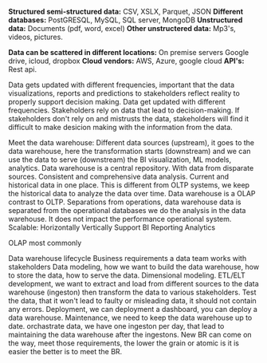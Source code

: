 **Structured semi-structured data:**
CSV, XSLX, Parquet, JSON
**Different databases:**
PostGRESQL, MySQL, SQL server, MongoDB
**Unstructured data:**
Documents (pdf, word, excel)
**Other unstructered data:**
Mp3's, videos, pictures.

**Data can be scattered in different locations:**
On premise servers
Google drive, icloud, dropbox
**Cloud vendors:**
AWS, Azure, google cloud
**API's:**
Rest api.

Data gets updated with different frequencies, important that the data visualizations, reports and predictions to stakeholders reflect reality to properly support decision making.
Data get updated with different frequencies. Stakeholders rely on data that lead to decision-making. If stakeholders don't rely on and mistrusts the data, stakeholders will find it difficult to make desicion making with the information from the data.

Meet the data warehouse:
Different data sources (upstream), it goes to the data warehouse, here the transformation starts (downstream) and we can use the data to serve (downstream) the BI visualization, ML models, analytics.
Data warehouse is a central repository. With data from disparate sources. Consistent and comprehensive data analysis. Current and historical data in one place. This is different from OLTP systems, we keep the historical data to analyze the data over time. Data warehouse is a OLAP contrast to OLTP. Separations from operations, data warehouse data is separated from the operational databases we do the analysis in the data warehouse. It does not impact the performance operational system.
Scalable:
Horizontally
Vertically
Support BI
Reporting
Analytics

OLAP most commonly

Data warehouse lifecycle
Business requirements a data team works with stakeholders
Data modeling, how we want to build the data warehouse, how to store the data, how to serve the data. Dimensional modeling.
ETL/ELT development, we want to extract and load from different sources to the data warehouse (ingeston) then transform the data to various stakeholders.
Test the data, that it won't lead to faulty or misleading data, it should not contain any errors. 
Deployment, we can deployment a dashboard, you can deploy a data warehouse.
Maintenance, we need to keep the data warehouse up to date. orchastrate data, we have one ingeston per day, that lead to maintaining the data warehouse after the ingestons. New BR can come on the way, meet those requirements, the lower the grain or atomic is it is easier the better is to meet the BR.